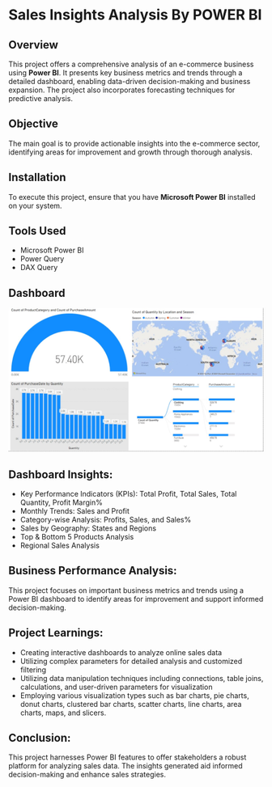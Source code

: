 # **Sales Insights Analysis By POWER BI**

## Overview
This project offers a comprehensive analysis of an e-commerce business using **Power BI**. It presents key business metrics and trends through a detailed dashboard, enabling data-driven decision-making and business expansion. The project also incorporates forecasting techniques for predictive analysis.

## Objective
The main goal is to provide actionable insights into the e-commerce sector, identifying areas for improvement and growth through thorough analysis.

## Installation
To execute this project, ensure that you have **Microsoft Power BI** installed on your system.

## Tools Used
* Microsoft Power BI
* Power Query
* DAX Query
  
## Dashboard
![Sales_Insights_page-0001](https://github.com/vishwakpreeti/Sales_Analytics_Capstone/blob/main/analytics.jpg)

## Dashboard Insights:
* Key Performance Indicators (KPIs): Total Profit, Total Sales, Total Quantity, Profit Margin%
* Monthly Trends: Sales and Profit
* Category-wise Analysis: Profits, Sales, and Sales%
* Sales by Geography: States and Regions
* Top & Bottom 5 Products Analysis
* Regional Sales Analysis

## Business Performance Analysis:
This project focuses on important business metrics and trends using a Power BI dashboard to identify areas for improvement and support informed decision-making.

## Project Learnings:
* Creating interactive dashboards to analyze online sales data
* Utilizing complex parameters for detailed analysis and customized filtering
* Utilizing data manipulation techniques including connections, table joins, calculations, and user-driven parameters for visualization
* Employing various visualization types such as bar charts, pie charts, donut charts, clustered bar charts, scatter charts, line charts, area charts, maps, and slicers.

## Conclusion:
This project harnesses Power BI features to offer stakeholders a robust platform for analyzing sales data. The insights generated aid informed decision-making and enhance sales strategies.
